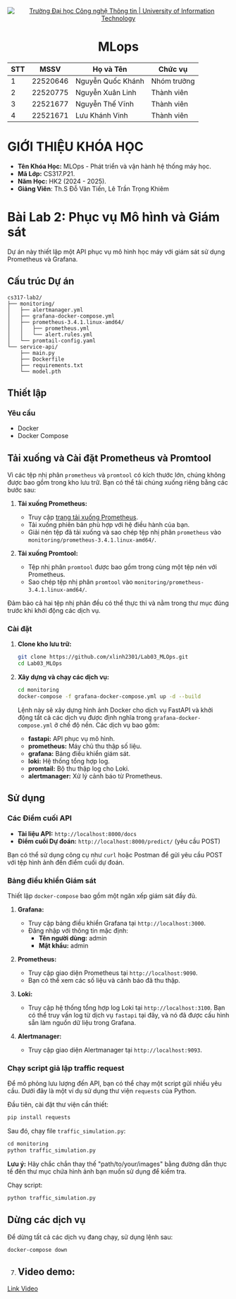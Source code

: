 <!-- Banner -->
<p align="center">
  <a href="https://www.uit.edu.vn/" title="Trường Đại học Công nghệ Thông tin" style="border: none;">
    <img src="https://i.imgur.com/WmMnSRt.png" alt="Trường Đại học Công nghệ Thông tin | University of Information Technology">
  </a>
</p>

<h1 align="center"><b>MLops</b></h1>

<div align="center">
  <table>
    <thead>
      <tr>
        <th>STT</th>
        <th>MSSV</th>
        <th>Họ và Tên</th>
        <th>Chức vụ</th>
      </tr>
    </thead>
    <tbody>
      <tr>
        <td>1</td>
        <td>22520646</td>
        <td>Nguyễn Quốc Khánh</td>
        <td>Nhóm trưởng</td>
      </tr>
      <tr>
        <td>2</td>
        <td>22520775</td>
        <td>Nguyễn Xuân Linh</td>
        <td>Thành viên</td>
      </tr>
      <tr>
        <td>3</td>
        <td>22521677</td>
        <td>Nguyễn Thế Vĩnh</td>
        <td>Thành viên</td>
      </tr>
      <tr>
        <td>4</td>
        <td>22521671</td>
        <td>Lưu Khánh Vinh</td>
        <td>Thành viên</td>
      </tr>
    </tbody>
  </table>
</div>

# GIỚI THIỆU KHÓA HỌC
* **Tên Khóa Học:** MLOps - Phát triển và vận hành hệ thống máy học.
* **Mã Lớp:** CS317.P21.
* **Năm Học:** HK2 (2024 - 2025).
* **Giảng Viên**: Th.S Đỗ Văn Tiến, Lê Trần Trọng Khiêm

# Bài Lab 2: Phục vụ Mô hình và Giám sát

Dự án này thiết lập một API phục vụ mô hình học máy với giám sát sử dụng Prometheus và Grafana.

## Cấu trúc Dự án

```
cs317-lab2/
├── monitoring/
│   ├── alertmanager.yml
│   ├── grafana-docker-compose.yml
│   ├── prometheus-3.4.1.linux-amd64/
│   │   ├── prometheus.yml
│   │   └── alert.rules.yml
│   └── promtail-config.yaml
└── service-api/
    ├── main.py
    ├── Dockerfile
    ├── requirements.txt
    └── model.pth
```

## Thiết lập

### Yêu cầu

*   Docker
*   Docker Compose

## Tải xuống và Cài đặt Prometheus và Promtool

Vì các tệp nhị phân `prometheus` và `promtool` có kích thước lớn, chúng không được bao gồm trong kho lưu trữ. Bạn có thể tải chúng xuống riêng bằng các bước sau:

1. **Tải xuống Prometheus:**
   - Truy cập [trang tải xuống Prometheus](https://prometheus.io/download/).
   - Tải xuống phiên bản phù hợp với hệ điều hành của bạn.
   - Giải nén tệp đã tải xuống và sao chép tệp nhị phân `prometheus` vào `monitoring/prometheus-3.4.1.linux-amd64/`.

2. **Tải xuống Promtool:**
   - Tệp nhị phân `promtool` được bao gồm trong cùng một tệp nén với Prometheus.
   - Sao chép tệp nhị phân `promtool` vào `monitoring/prometheus-3.4.1.linux-amd64/`.

Đảm bảo cả hai tệp nhị phân đều có thể thực thi và nằm trong thư mục đúng trước khi khởi động các dịch vụ.

### Cài đặt

1.  **Clone kho lưu trữ:**
    ```bash
    git clone https://github.com/xlinh2301/Lab03_MLOps.git
    cd Lab03_MLOps
    ```

2.  **Xây dựng và chạy các dịch vụ:**
    ```bash
    cd monitoring
    docker-compose -f grafana-docker-compose.yml up -d --build
    ```
    Lệnh này sẽ xây dựng hình ảnh Docker cho dịch vụ FastAPI và khởi động tất cả các dịch vụ được định nghĩa trong `grafana-docker-compose.yml` ở chế độ nền. Các dịch vụ bao gồm:
    *   **fastapi:** API phục vụ mô hình.
    *   **prometheus:** Máy chủ thu thập số liệu.
    *   **grafana:** Bảng điều khiển giám sát.
    *   **loki:** Hệ thống tổng hợp log.
    *   **promtail:** Bộ thu thập log cho Loki.
    *   **alertmanager:** Xử lý cảnh báo từ Prometheus.

## Sử dụng

### Các Điểm cuối API

*   **Tài liệu API:** `http://localhost:8000/docs`
*   **Điểm cuối Dự đoán:** `http://localhost:8000/predict/` (yêu cầu POST)

Bạn có thể sử dụng công cụ như `curl` hoặc Postman để gửi yêu cầu POST với tệp hình ảnh đến điểm cuối dự đoán.

### Bảng điều khiển Giám sát

Thiết lập `docker-compose` bao gồm một ngăn xếp giám sát đầy đủ.

1.  **Grafana:**
    *   Truy cập bảng điều khiển Grafana tại `http://localhost:3000`.
    *   Đăng nhập với thông tin mặc định:
        *   **Tên người dùng:** admin
        *   **Mật khẩu:** admin

2.  **Prometheus:**
    *   Truy cập giao diện Prometheus tại `http://localhost:9090`.
    *   Bạn có thể xem các số liệu và cảnh báo đã thu thập.

3.  **Loki:**
    *   Truy cập hệ thống tổng hợp log Loki tại `http://localhost:3100`. Bạn có thể truy vấn log từ dịch vụ `fastapi` tại đây, và nó đã được cấu hình sẵn làm nguồn dữ liệu trong Grafana.

4.  **Alertmanager:**
    *   Truy cập giao diện Alertmanager tại `http://localhost:9093`.

### Chạy script giả lập traffic request 

Để mô phỏng lưu lượng đến API, bạn có thể chạy một script gửi nhiều yêu cầu. Dưới đây là một ví dụ sử dụng thư viện `requests` của Python.

Đầu tiên, cài đặt thư viện cần thiết:
```bash
pip install requests
```

Sau đó, chạy file `traffic_simulation.py`:
```python
cd monitoring
python traffic_simulation.py
```
**Lưu ý:** Hãy chắc chắn thay thế "path/to/your/images" bằng đường dẫn thực tế đến thư mục chứa hình ảnh bạn muốn sử dụng để kiểm tra.

Chạy script:
```bash
python traffic_simulation.py
```

## Dừng các dịch vụ

Để dừng tất cả các dịch vụ đang chạy, sử dụng lệnh sau:
```bash
docker-compose down
```

7. ## Video demo:

[Link Video](https://drive.google.com/file/d/1YCmn9TK6C8lRWEhOqIlUwcSmNjEeWSsF/view)

